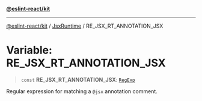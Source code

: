 [**@eslint-react/kit**](../../../../README.md)

***

[@eslint-react/kit](../../../../README.md) / [JsxRuntime](../README.md) / RE\_JSX\_RT\_ANNOTATION\_JSX

# Variable: RE\_JSX\_RT\_ANNOTATION\_JSX

> `const` **RE\_JSX\_RT\_ANNOTATION\_JSX**: [`RegExp`](https://developer.mozilla.org/docs/Web/JavaScript/Reference/Global_Objects/RegExp)

Regular expression for matching a `@jsx` annotation comment.
